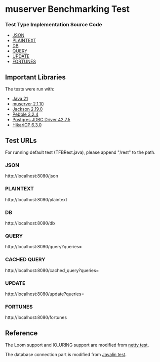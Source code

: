 # muserver Benchmarking Test

### Test Type Implementation Source Code

* [JSON](src/main/java/benchmark/TFBBase.java)
* [PLAINTEXT](src/main/java/benchmark/TFBBase.java)
* [DB](src/main/java/benchmark/TFBBase.java)
* [QUERY](src/main/java/benchmark/TFBBase.java)
* [UPDATE](src/main/java/benchmark/TFBBase.java)
* [FORTUNES](src/main/java/benchmark/TFBBase.java)

## Important Libraries

The tests were run with:

* [Java 21](https://jdk.java.net/21/)
* [muserver 2.1.10](https://muserver.io/)
* [Jackson 2.19.0](https://github.com/FasterXML/jackson)
* [Pebble 3.2.4](https://pebbletemplates.io/)
* [Postgres JDBC Driver 42.7.5](https://jdbc.postgresql.org/)
* [HikariCP 6.3.0](https://github.com/brettwooldridge/HikariCP)

## Test URLs

For running default test (TFBRest.java), please append "/rest" to the path.

### JSON

http://localhost:8080/json

### PLAINTEXT

http://localhost:8080/plaintext

### DB

http://localhost:8080/db

### QUERY

http://localhost:8080/query?queries=

### CACHED QUERY

http://localhost:8080/cached_query?queries=

### UPDATE

http://localhost:8080/update?queries=

### FORTUNES

http://localhost:8080/fortunes


## Reference

The Loom support and IO_URING support are modified from [netty test](https://github.com/TechEmpower/FrameworkBenchmarks/tree/master/frameworks/Java/netty).

The database connection part is modified from [Javalin test](https://github.com/TechEmpower/FrameworkBenchmarks/tree/master/frameworks/Java/javalin).